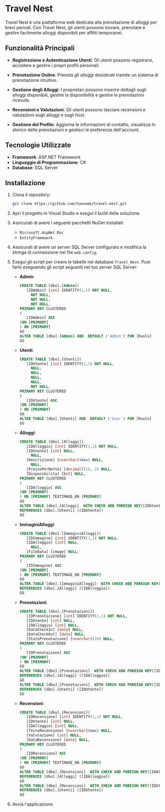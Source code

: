 # Travel Nest

Travel Nest è una piattaforma web dedicata alla prenotazione di alloggi per brevi periodi. Con Travel Nest, gli utenti possono trovare, prenotare e gestire facilmente alloggi disponibili per affitti temporanei.

## Funzionalità Principali

- **Registrazione e Autenticazione Utenti**: Gli utenti possono registrarsi, accedere e gestire i propri profili personali.
  
- **Prenotazione Online**: Prenota gli alloggi desiderati tramite un sistema di prenotazione intuitivo.

- **Gestione degli Alloggi**: I proprietari possono inserire dettagli sugli alloggi disponibili, gestire la disponibilità e gestire le prenotazioni ricevute.

- **Recensioni e Valutazioni**: Gli utenti possono lasciare recensioni e valutazioni sugli alloggi e sugli host.

- **Gestione del Profilo**: Aggiorna le informazioni di contatto, visualizza lo storico delle prenotazioni e gestisci le preferenze dell'account.

## Tecnologie Utilizzate

- **Framework**: ASP.NET Framework
- **Linguaggio di Programmazione**: C#
- **Database**: SQL Server

## Installazione

1. Clona il repository:

   ```bash
   git clone https://github.com/tuonome/travel-nest.git
   ```

2. Apri il progetto in Visual Studio e esegui il build della soluzione.

3. Assicurati di avere i seguenti pacchetti NuGet installati:

   - `Microsoft.AspNet.Mvc`
   - `EntityFramework`

4. Assicurati di avere un server SQL Server configurato e modifica la stringa di connessione nel file `web.config`.

5. Esegui gli script per creare le tabelle nel database `Travel_Nest`. Puoi farlo eseguendo gli script seguenti nel tuo server SQL Server:

   - **Admin**:

     ```sql
     CREATE TABLE [dbo].[Admin](
        [IDAdmin] [int] IDENTITY(1,1) NOT NULL,
          NOT NULL,
          NOT NULL,
          NOT NULL,
     PRIMARY KEY CLUSTERED 
     (
        [IDAdmin] ASC
     )ON [PRIMARY]
     ) ON [PRIMARY]
     GO
     ALTER TABLE [dbo].[Admin] ADD  DEFAULT ('Admin') FOR [Ruolo]
     GO
     ```

   - **Utenti**:

     ```sql
     CREATE TABLE [dbo].[Utenti](
        [IDUtente] [int] IDENTITY(1,1) NOT NULL,
          NULL,
          NULL,
          NULL,
          NULL,
          NOT NULL,
     PRIMARY KEY CLUSTERED 
     (
        [IDUtente] ASC
     )ON [PRIMARY]
     ) ON [PRIMARY]
     GO
     ALTER TABLE [dbo].[Utenti] ADD  DEFAULT ('User') FOR [Ruolo]
     GO
     ```

   - **Alloggi**:

     ```sql
     CREATE TABLE [dbo].[Alloggi](
        [IDAlloggio] [int] IDENTITY(1,1) NOT NULL,
        [IDUtente] [int] NULL,
          NULL,
        [Descrizione] [nvarchar](max) NULL,
          NULL,
        [PrezzoPerNotte] [decimal](10, 2) NULL,
        [Disponibilita] [bit] NULL,
     PRIMARY KEY CLUSTERED 
     (
        [IDAlloggio] ASC
     )ON [PRIMARY]
     ) ON [PRIMARY] TEXTIMAGE_ON [PRIMARY]
     GO
     ALTER TABLE [dbo].[Alloggi]  WITH CHECK ADD FOREIGN KEY([IDUtente])
     REFERENCES [dbo].[Utenti] ([IDUtente])
     GO
     ```

   - **ImmaginiAlloggi**:

     ```sql
     CREATE TABLE [dbo].[ImmaginiAlloggi](
        [IDImmagine] [int] IDENTITY(1,1) NOT NULL,
        [IDAlloggio] [int] NULL,
          NULL,
        [FileData] [image] NULL,
     PRIMARY KEY CLUSTERED 
     (
        [IDImmagine] ASC
     )ON [PRIMARY]
     ) ON [PRIMARY] TEXTIMAGE_ON [PRIMARY]
     GO
     ALTER TABLE [dbo].[ImmaginiAlloggi]  WITH CHECK ADD FOREIGN KEY([IDAlloggio])
     REFERENCES [dbo].[Alloggi] ([IDAlloggio])
     GO
     ```

   - **Prenotazioni**:

     ```sql
     CREATE TABLE [dbo].[Prenotazioni](
        [IDPrenotazione] [int] IDENTITY(1,1) NOT NULL,
        [IDUtente] [int] NULL,
        [IDAlloggio] [int] NULL,
        [DataCheckIn] [date] NULL,
        [DataCheckOut] [date] NULL,
        [StatoPrenotazione] [nvarchar](20) NULL,
     PRIMARY KEY CLUSTERED 
     (
        [IDPrenotazione] ASC
     )ON [PRIMARY]
     ) ON [PRIMARY]
     GO
     ALTER TABLE [dbo].[Prenotazioni]  WITH CHECK ADD FOREIGN KEY([IDAlloggio])
     REFERENCES [dbo].[Alloggi] ([IDAlloggio])
     GO
     ALTER TABLE [dbo].[Prenotazioni]  WITH CHECK ADD FOREIGN KEY([IDUtente])
     REFERENCES [dbo].[Utenti] ([IDUtente])
     GO
     ```

   - **Recensioni**:

     ```sql
     CREATE TABLE [dbo].[Recensioni](
        [IDRecensione] [int] IDENTITY(1,1) NOT NULL,
        [IDUtente] [int] NULL,
        [IDAlloggio] [int] NULL,
        [TestoRecensione] [nvarchar](max) NULL,
        [Valutazione] [int] NULL,
        [DataRecensione] [date] NULL,
     PRIMARY KEY CLUSTERED 
     (
        [IDRecensione] ASC
     )ON [PRIMARY]
     ) ON [PRIMARY] TEXTIMAGE_ON [PRIMARY]
     GO
     ALTER TABLE [dbo].[Recensioni]  WITH CHECK ADD FOREIGN KEY([IDAlloggio])
     REFERENCES [dbo].[Alloggi] ([IDAlloggio])
     GO
     ALTER TABLE [dbo].[Recensioni]  WITH CHECK ADD FOREIGN KEY([IDUtente])
     REFERENCES [dbo].[Utenti] ([IDUtente])
     GO
     ```

6. Avvia l'applicazione.

